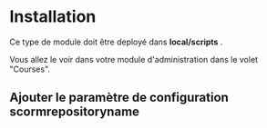 # Installation

Ce type de module doit être deployé dans **local/scripts** .

Vous allez le voir dans votre module d'administration dans le volet "Courses".

## Ajouter le paramètre de configuration scormrepositoryname





